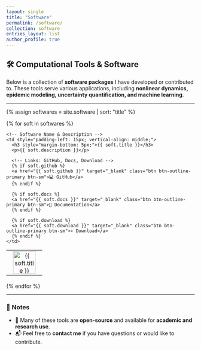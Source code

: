 ```yaml
---
layout: single
title: "Software"
permalink: /software/
collection: software
entries_layout: list
author_profile: true
---
```


## 🛠️ Computational Tools & Software

Below is a collection of **software packages** I have developed or contributed to. These tools serve various applications, including **nonlinear dynamics, epidemic modeling, uncertainty quantification, and machine learning**.

---

{% assign softwares = site.software | sort: "title" %}

{% for soft in softwares %}
<table style="width:100%; border:0; margin-bottom: 20px;">
  <tr>
    <!-- Software Logo -->
    <td style="width: 80px; text-align: center; vertical-align: middle;">
      <img src="/images/software/{{ soft.logo }}" alt="{{ soft.title }} logo" style="width: 60px; height: auto;">
    </td>

    <!-- Software Name & Description -->
    <td style="padding-left: 15px; vertical-align: middle;">
      <h3 style="margin-bottom: 5px;">{{ soft.title }}</h3>
      <p>{{ soft.description }}</p>

      <!-- Links: GitHub, Docs, Download -->
      {% if soft.github %}
      <a href="{{ soft.github }}" target="_blank" class="btn btn-outline-primary btn-sm">💻 GitHub</a>
      {% endif %}

      {% if soft.docs %}
      <a href="{{ soft.docs }}" target="_blank" class="btn btn-outline-primary btn-sm">📖 Documentation</a>
      {% endif %}

      {% if soft.download %}
      <a href="{{ soft.download }}" target="_blank" class="btn btn-outline-primary btn-sm">⬇️ Download</a>
      {% endif %}
    </td>
  </tr>
</table>
{% endfor %}

---

### 📌 **Notes**
- 🔧 Many of these tools are **open-source** and available for **academic and research use**.
- 📬 Feel free to **contact me** if you have questions or would like to contribute.

